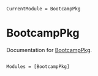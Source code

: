 ```@meta
CurrentModule = BootcampPkg
```

# BootcampPkg

Documentation for [BootcampPkg](https://github.com/MyExampleOrg/BootcampPkg.jl).

```@index
```

```@autodocs
Modules = [BootcampPkg]
```
